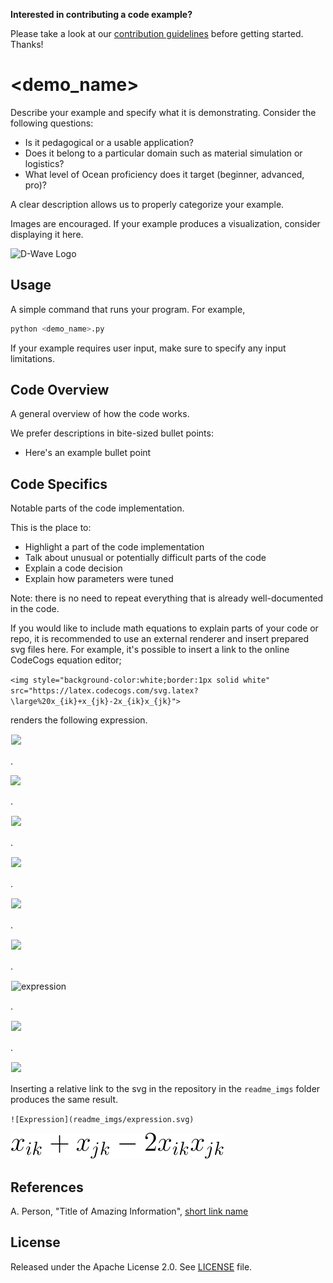 **Interested in contributing a code example?** 

Please take a look at our [contribution guidelines](CONTRIBUTING.md) before
getting started. Thanks!

<!-- Before submitting your code, please delete the above code contribution
instructions and this comment as they will not be relevant in your code 
example README.md.-->

# <demo_name>

Describe your example and specify what it is demonstrating. Consider the
following questions:

* Is it pedagogical or a usable application?
* Does it belong to a particular domain such as material simulation or logistics? 
* What level of Ocean proficiency does it target (beginner, advanced, pro)? 

A clear description allows us to properly categorize your example.

Images are encouraged. If your example produces a visualization, consider
displaying it here.

![D-Wave Logo](dwave_logo.png)

## Usage

A simple command that runs your program. For example,

```bash
python <demo_name>.py
```

If your example requires user input, make sure to specify any input limitations.

## Code Overview

A general overview of how the code works.

We prefer descriptions in bite-sized bullet points:

* Here's an example bullet point

## Code Specifics

Notable parts of the code implementation.

This is the place to:

* Highlight a part of the code implementation
* Talk about unusual or potentially difficult parts of the code
* Explain a code decision
* Explain how parameters were tuned

Note: there is no need to repeat everything that is already well-documented in
the code.

If you would like to include math equations to explain parts of your code or repo,
it is recommended to use an external renderer and insert prepared svg files here.
For example, it's possible to insert a link to the online CodeCogs equation editor;

`<img style="background-color:white;border:1px solid white"
src="https://latex.codecogs.com/svg.latex?\large%20x_{ik}+x_{jk}-2x_{ik}x_{jk}">`

renders the following expression.


<img style="background-color:white;border:1px solid white" src="https://latex.codecogs.com/svg.latex?\large%20x_{ik}+x_{jk}-2x_{ik}x_{jk}">

.

<img style="background-color:white" src="https://latex.codecogs.com/svg.latex?\large%20x_{ik}+x_{jk}-2x_{ik}x_{jk}">

.

<img style="background-color:white;border:1px solid white" 
src="https://latex.codecogs.com/svg.latex?\large%20x_{ik}+x_{jk}-2x_{ik}x_{jk}">

.

<img style="background-color:white;border:1px solid white" 
src="https://latex.codecogs.com/svg.latex?\large%20x_{ik}+x_{jk}-2x_{ik}x_{jk}">

.

<img style="background-color:white;border:1px solid white" 
src="https://latex.codecogs.com/svg.latex?\large%20x_{ik}+x_{jk}-2x_{ik}x_{jk}">

.

<code><img src="https://latex.codecogs.com/svg.latex?\large%20x_{ik}+x_{jk}-2x_{ik}x_{jk}" style="background-color:white;border:1px solid white"></code>

.

<img src="https://latex.codecogs.com/svg.latex?\large%20x_{ik}+x_{jk}-2x_{ik}x_{jk}" alt="expression" style="background-color: white;border: 1px solid white"/>

.

<img src="https://latex.codecogs.com/svg.latex?\large%20x_{ik}+x_{jk}-2x_{ik}x_{jk}" style="background-color:white;border:1px solid white"></img>

.

<img style="background-color:white;border:1px solid white" 
src="https://latex.codecogs.com/svg.latex?\large%20x_{ik}+x_{jk}-2x_{ik}x_{jk}">


Inserting a relative link to the svg in the repository in the `readme_imgs`
folder produces the same result.

`![Expression](readme_imgs/expression.svg)`

![Expression](readme_imgs/expression.svg)


## References

A. Person, "Title of Amazing Information", [short link
name](https://example.com/)

## License

Released under the Apache License 2.0. See [LICENSE](LICENSE) file.
